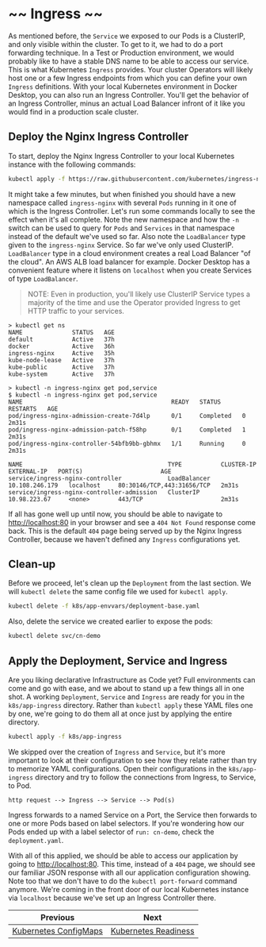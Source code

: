 
# ~~ Ingress ~~

As mentioned before, the `Service` we exposed to our Pods is a ClusterIP, and only visible within the cluster.  To get to it, we had to do a port forwarding technique.  In a Test or Production environment, we would probably like to have a stable DNS name to be able to access our service.  This is what Kubernetes `Ingress` provides.  Your cluster Operators will likely host one or a few Ingress endpoints from which you can define your own `Ingress` definitions.  With your local Kubernetes environment in Docker Desktop, you can also run an Ingress Controller.  You'll get the behavior of an Ingress Controller, minus an actual Load Balancer infront of it like you would find in a production scale cluster.

## Deploy the Nginx Ingress Controller

To start, deploy the Nginx Ingress Controller to your local Kubernetes instance with the following commands:

```bash
kubectl apply -f https://raw.githubusercontent.com/kubernetes/ingress-nginx/controller-v1.1.0/deploy/static/provider/cloud/deploy.yaml

```

It might take a few minutes, but when finished you should have a new namespace called `ingress-nginx` with several `Pods` running in it one of which is the Ingress Controller.  Let's run some commands locally to see the effect when it's all complete.  Note the new namespace and how the `-n` switch can be used to query for `Pods` and `Services` in that namespace instead of the default we've used so far.  Also note the `LoadBalancer` type given to the `ingress-nginx` Service.  So far we've only used ClusterIP.  `LoadBalancer` type in a cloud environment creates a real Load Balancer "of the cloud".  An AWS ALB load balancer for example.  Docker Desktop has a convenient feature where it listens on `localhost` when you create Services of type `LoadBalancer`.

> NOTE:  Even in production, you'll likely use ClusterIP Service types a majority of the time and use the Operator provided Ingress to get HTTP traffic to your services.

```
> kubectl get ns
NAME              STATUS   AGE
default           Active   37h
docker            Active   36h
ingress-nginx     Active   35h
kube-node-lease   Active   37h
kube-public       Active   37h
kube-system       Active   37h

> kubectl -n ingress-nginx get pod,service
$ kubectl -n ingress-nginx get pod,service
NAME                                          READY   STATUS      RESTARTS   AGE
pod/ingress-nginx-admission-create-7d4lp      0/1     Completed   0          2m31s
pod/ingress-nginx-admission-patch-f58hp       0/1     Completed   1          2m31s
pod/ingress-nginx-controller-54bfb9bb-gbhmx   1/1     Running     0          2m31s

NAME                                         TYPE           CLUSTER-IP       EXTERNAL-IP   PORT(S)                      AGE
service/ingress-nginx-controller             LoadBalancer   10.108.246.179   localhost     80:30146/TCP,443:31656/TCP   2m31s
service/ingress-nginx-controller-admission   ClusterIP      10.98.223.67     <none>        443/TCP                      2m31s
```

If all has gone well up until now, you should be able to navigate to [http://localhost:80](http://localhost:80) in your browser and see a `404 Not Found` response come back.  This is the default `404` page being served up by the Nginx Ingress Controller, because we haven't defined any `Ingress` configurations yet.

## Clean-up

Before we proceed, let's clean up the `Deployment` from the last section.  We will `kubectl delete` the same config file we used for `kubectl apply`.

```bash
kubectl delete -f k8s/app-envvars/deployment-base.yaml
```
Also, delete the service we created earlier to expose the pods:

```bash
kubectl delete svc/cn-demo
```

## Apply the Deployment, Service and Ingress

Are you liking declarative Infrastructure as Code yet?  Full environments can come and go with ease, and we about to stand up a few things all in one shot.  A working `Deployment`, `Service` and `Ingress` are ready for you in the `k8s/app-ingress` directory.  Rather than `kubectl apply` these YAML files one by one, we're going to do them all at once just by applying the entire directory.

```bash
kubectl apply -f k8s/app-ingress
```

We skipped over the creation of `Ingress` and `Service`, but it's more important to look at their configuration to see how they relate rather than try to memorize YAML configurations.  Open their configurations in the `k8s/app-ingress` directory and try to follow the connections from Ingress, to Service, to Pod.

```
http request --> Ingress --> Service --> Pod(s)
```

Ingress forwards to a named Service on a Port, the Service then forwards to one or more Pods based on label selectors.  If you're wondering how our Pods ended up with a label selector of `run: cn-demo`, check the `deployment.yaml`.

With all of this applied, we should be able to access our application by going to [http://localhost:80](http://localhost:80).  This time, instead of a `404` page, we should see our familiar JSON response with all our application configuration showing.  Note too that we don't have to do the `kubectl port-forward` command anymore.  We're coming in the front door of our local Kubernetes instance via `localhost` because we've set up an Ingress Controller there.

Previous | Next
--- | ---
[Kubernetes ConfigMaps](labs/6_kube_config_maps.md) | [Kubernetes Readiness](labs/8_kube_readiness.md)